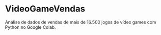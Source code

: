 # VideoGameVendas
Análise de dados de vendas de mais de 16.500 jogos de vídeo games com Python no Google Colab.
